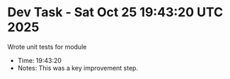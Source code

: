 # Dev Task - Sat Oct 25 19:43:20 UTC 2025
Wrote unit tests for module
- Time: 19:43:20
- Notes: This was a key improvement step.

